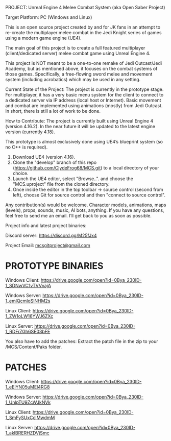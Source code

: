 
PROJECT: Unreal Engine 4 Melee Combat System (aka Open Saber Project)

Target Platform: PC (Windows and Linux)

This is an open source project created by and for JK fans in an attempt to re-create the multiplayer melee combat in the Jedi Knight series of games using a modern game engine (UE4).

The main goal of this project is to create a full featured multiplayer (client/dedicated server) melee combat game using Unreal Engine 4.

This project is NOT meant to be a one-to-one remake of Jedi Outcast/Jedi Academy, but as mentioned above, it focuses on the combat systems of those games.  Specifically, a free-flowing sword melee and movement system (including acrobatics) which may be used in any setting.

Current State of the Project:
The project is currently in the prototype stage.  For multiplayer, it has a very basic menu system for the client to connect to a dedicated server via IP address (local host or Internet).  Basic movement and combat are implemented using animations (mostly) from Jedi Outcast.  In short, there is still a lot of work to be done.

How to Contribute:
The project is currently built using Unreal Engine 4 (version 4.16.2).  In the near future it will be updated to the latest engine version (currently 4.18).

This prototype is almost exclusively done using UE4’s blueprint system (so no C++ is required). 

1) Download UE4 (version 4.16).
2) Clone the "develop" branch of this repo (https://github.com/ClydeFrog68/MCS.git) to a local directory of your choice.
3) Launch the UE4 editor, select "Browse..". and choose the "MCS.uproject" file from the cloned directory.
4) Once inside the editor in the top toolbar -> source control (second from left), choose Git for source control and then "connect to source control".

Any contribution(s) would be welcome.  Character models, animations, maps (levels), props, sounds, music, AI bots, anything.  If you have any questions, feel free to send me an email.  I’ll get back to you as soon as possible.

Project info and latest project binaries:

Discord server: https://discord.gg/M25fJx4

Project Email: mcsgitproject@gmail.com

PROTOTYPE BINARIES
==================================================================
Windows Client: 
https://drive.google.com/open?id=0Bya_230ID-1_SDNwVC1vTVVvajA

Windows Server: 
https://drive.google.com/open?id=0Bya_230ID-1_emlQcmloSlNHM2s

Linux Client: 
https://drive.google.com/open?id=0Bya_230ID-1_ZW1oLW16YWJ6ZXc

Linux Server: 
https://drive.google.com/open?id=0Bya_230ID-1_RDFrZGh6SE03bFE


You also have to add the patches:
Extract the patch file in the zip to your /MCS/Content/Paks folder.

PATCHES
==================================================================
Windows Client: 
https://drive.google.com/open?id=0Bya_230ID-1_eElYN05uMEl4RG8

Windows Server: 
https://drive.google.com/open?id=0Bya_230ID-1_UnlpTU9ZcWJkNVk

Linux Client: 
https://drive.google.com/open?id=0Bya_230ID-1_SmFySUxCclMwdmM

Linux Server: 
https://drive.google.com/open?id=0Bya_230ID-1_aklBRERHZDVjSmc
